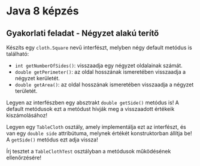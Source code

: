 # Java 8 képzés

## Gyakorlati feladat - Négyzet alakú terítő

Készíts egy `cloth.Square` nevű interfészt, melyben négy default metódus is található:

* `int getNumberOfSides()`: visszaadja egy négyzet oldalainak számát.
* `double getPerimeter()`: az oldal hosszának ismeretében visszaadja a négyzet kerületét.
* `double getArea()`: az oldal hosszának ismeretében visszaadja a négyzet területét.

Legyen az interfészben egy absztrakt `double getSide()` metódus is! A default metódusok ezt a metódust hívják 
meg a visszaadott értékeik kiszámolásához!

Legyen egy `TableCloth` osztály, amely implementálja ezt az interfészt, és van egy `double side` 
attribútuma, melynek értékét konstruktorban állítja be! A `getSide()` metódus ezt adja vissza!

Írj tesztet a `TableClothTest` osztályban a metódusok működésének ellenőrzésére!
